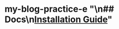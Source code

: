 # my-blog-practice-e "\n## Docs\n[Installation Guide](https://github.com/<your-username>/my-blog-practice/wiki/Installation)" 
